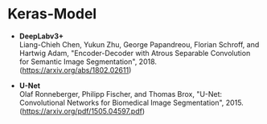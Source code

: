 # Keras-Model

- **DeepLabv3+**  
Liang-Chieh Chen, Yukun Zhu, George Papandreou, Florian Schroff, and Hartwig Adam, "Encoder-Decoder with Atrous Separable Convolution for Semantic Image Segmentation", 2018. (https://arxiv.org/abs/1802.02611)  
  
- **U-Net**  
Olaf Ronneberger, Philipp Fischer, and Thomas Brox, "U-Net: Convolutional Networks for Biomedical Image Segmentation", 2015. (https://arxiv.org/pdf/1505.04597.pdf)
